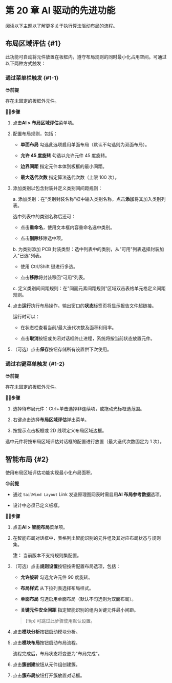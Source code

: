 # 第 20 章 AI 驱动的先进功能

阅读以下主题以了解更多关于执行算法驱动布局的流程。

## 布局区域评估 \{#1}

此功能可自动将元件放置在板框内，遵守布局规则的同时最小化占用空间。可通过以下两种方式触发：

### 通过菜单栏触发 \{#1-1}

😎**前提**

存在未固定的板框外元件。

🏃‍♂️‍**步骤**

1. 点击**AI > 布局区域评估**菜单项。

2. 配置布局规则，包括：

   - **单面布局** 勾选此选项启用单面布局（默认不勾选则为双面布局）。

   - **允许 45 度旋转** 勾选以允许元件 45 度旋转。

   - **边界间距** 指定元件本体到板框的最小间距。

   - **最大迭代次数** 指定算法迭代次数（上限 100 次）。

3. 添加类别以包含封装并定义类别间间距规则：

   a. 添加类别：在"类别封装名称"框中输入类别名称，点击**添加**将其加入类别列表。
   
   选中列表中的类别名称后还可：

   - 点击**重命名**，使用文本框内容重命名选中类别。

   - 点击**删除**移除选中项。

   b. 为类别添加 PCB 封装类型：选中列表中的类别，从"可用"列表选择封装加入"已选"列表。

     - 使用 Ctrl/Shift 键进行多选。

     - 点击**移除**将封装移回"可用"列表。

   c. 定义类别间间距规则：在"同面元素间距规则"区域双击表格单元格定义间距规则。

4. 点击**运行**执行布局操作。输出窗口的**状态**标签页将显示报告文件超链接。

    运行时可以：

    - 在状态栏查看当前/最大迭代次数及面积利用率。

    - 点击**取消**按钮或关闭对话框终止进程，系统将按当前状态放置元件。

5. （可选）点击**保存**按钮存储所有设置供下次使用。

### 通过右键菜单触发 \{#1-2}

😎**前提**

存在未固定的板框外元件。

🏃‍♂️‍**步骤**

1. 选择待布局元件：Ctrl+单击选择非连续项，或拖动光标框选范围。

2. 右键点击选择**布局区域评估**弹出菜单。

3. 按提示点击板框或 2D 线项定义布局区域边框。

选中元件将按布局区域评估对话框的配置进行放置（最大迭代次数固定为 1 次）。

## 智能布局 \{#2}

使用布局区域评估功能实现最小化布局面积。

😎**前提**

- 通过 `SailWind Layout` Link 发送原理图网表时需启用**AI 布局参考数据**选项。

- 设计中必须已定义板框。

🏃‍♂️‍**步骤**

1. 点击**AI > 智能布局**菜单项。

2. 在智能布局对话框中，表格列出智能识别的元件组及其对应布局状态与规则集。

   **注：** 当前版本不支持规则集配置。

3. （可选）点击**规则设置**按钮按需配置布局选项，包括：

   - **允许旋转** 勾选允许元件 90 度旋转。

   - **布局样式** 从下拉列表选择布局样式。

   - **单面布局** 勾选启用单面布局（默认不勾选则为双面布局）。

   - **关键元件安全间距** 指定智能识别的组内关键元件最小间距。

   > [!tip] 可跳过此步骤使用默认设置。

4. 点击**模块分析**按钮启动模块分析。

5. 点击**模块布局**按钮启动布局流程。

   流程完成后，布局状态将变更为"布局完成"。

6. 点击**簇创建**按钮从元件组创建簇。

7. 点击**簇布局**按钮打开簇放置对话框。